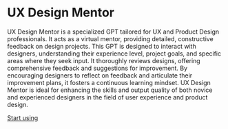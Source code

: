 # UX Design Mentor

UX Design Mentor is a specialized GPT tailored for UX and Product Design professionals. It acts as a virtual mentor, providing detailed, constructive feedback on design projects. This GPT is designed to interact with designers, understanding their experience level, project goals, and specific areas where they seek input. It thoroughly reviews designs, offering comprehensive feedback and suggestions for improvement. By encouraging designers to reflect on feedback and articulate their improvement plans, it fosters a continuous learning mindset. UX Design Mentor is ideal for enhancing the skills and output quality of both novice and experienced designers in the field of user experience and product design.

[Start using](https://chat.openai.com/g/g-aQ2BRJZTV)